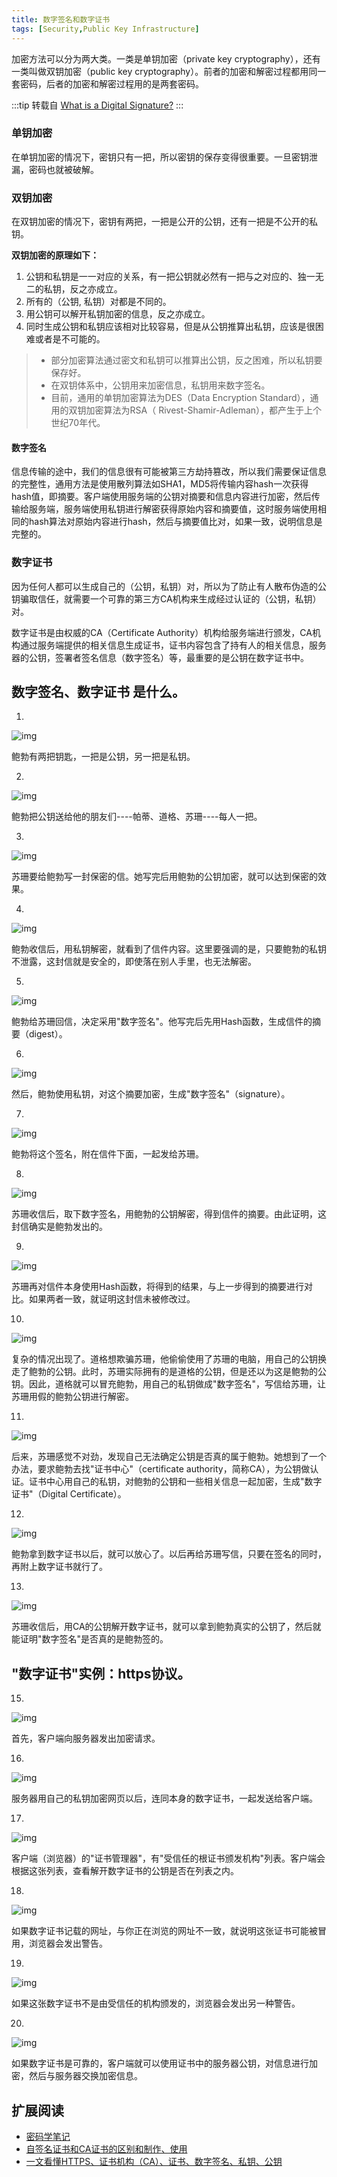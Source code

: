 ```yaml
---
title: 数字签名和数字证书
tags: [Security,Public Key Infrastructure]
---
```


加密方法可以分为两大类。一类是单钥加密（private key cryptography），还有一类叫做双钥加密（public key cryptography）。前者的加密和解密过程都用同一套密码，后者的加密和解密过程用的是两套密码。

:::tip
转载自 [What is a Digital Signature?](http://www.youdzone.com/signature.html)
:::

### 单钥加密

在单钥加密的情况下，密钥只有一把，所以密钥的保存变得很重要。一旦密钥泄漏，密码也就被破解。

### 双钥加密

在双钥加密的情况下，密钥有两把，一把是公开的公钥，还有一把是不公开的私钥。

**双钥加密的原理如下：**

1. 公钥和私钥是一一对应的关系，有一把公钥就必然有一把与之对应的、独一无二的私钥，反之亦成立。
2. 所有的（公钥, 私钥）对都是不同的。
3. 用公钥可以解开私钥加密的信息，反之亦成立。
4. 同时生成公钥和私钥应该相对比较容易，但是从公钥推算出私钥，应该是很困难或者是不可能的。

> + 部分加密算法通过密文和私钥可以推算出公钥，反之困难，所以私钥要保存好。
> + 在双钥体系中，公钥用来加密信息，私钥用来数字签名。
> + 目前，通用的单钥加密算法为DES（Data Encryption Standard），通用的双钥加密算法为RSA（ Rivest-Shamir-Adleman），都产生于上个世纪70年代。

#### 数字签名

信息传输的途中，我们的信息很有可能被第三方劫持篡改，所以我们需要保证信息的完整性，通用方法是使用散列算法如SHA1，MD5将传输内容hash一次获得hash值，即摘要。客户端使用服务端的公钥对摘要和信息内容进行加密，然后传输给服务端，服务端使用私钥进行解密获得原始内容和摘要值，这时服务端使用相同的hash算法对原始内容进行hash，然后与摘要值比对，如果一致，说明信息是完整的。

### 数字证书

因为任何人都可以生成自己的（公钥，私钥）对，所以为了防止有人散布伪造的公钥骗取信任，就需要一个可靠的第三方CA机构来生成经过认证的（公钥，私钥）对。

数字证书是由权威的CA（Certificate Authority）机构给服务端进行颁发，CA机构通过服务端提供的相关信息生成证书，证书内容包含了持有人的相关信息，服务器的公钥，签署者签名信息（数字签名）等，最重要的是公钥在数字证书中。

## 数字签名、数字证书 是什么。

1.

![img](https://image-fusice.oss-cn-hangzhou.aliyuncs.com/image/%E6%95%B0%E5%AD%97%E7%AD%BE%E5%90%8D%EF%BC%88digital%20signature%EF%BC%89%E5%92%8C%E6%95%B0%E5%AD%97%E8%AF%81%E4%B9%A6%EF%BC%88digital%20certificate%EF%BC%89/2021.06.01-10:46:36-D-assets-%E6%95%B0%E5%AD%97%E7%AD%BE%E5%90%8D%EF%BC%88digital%20signature%EF%BC%89%E5%92%8C%E6%95%B0%E5%AD%97%E8%AF%81%E4%B9%A6%EF%BC%88digital%20certificate%EF%BC%89-bg2011080901.png)

鲍勃有两把钥匙，一把是公钥，另一把是私钥。

2.

![img](https://image-fusice.oss-cn-hangzhou.aliyuncs.com/image/%E6%95%B0%E5%AD%97%E7%AD%BE%E5%90%8D%EF%BC%88digital%20signature%EF%BC%89%E5%92%8C%E6%95%B0%E5%AD%97%E8%AF%81%E4%B9%A6%EF%BC%88digital%20certificate%EF%BC%89/2021.06.01-10:46:37-D-assets-%E6%95%B0%E5%AD%97%E7%AD%BE%E5%90%8D%EF%BC%88digital%20signature%EF%BC%89%E5%92%8C%E6%95%B0%E5%AD%97%E8%AF%81%E4%B9%A6%EF%BC%88digital%20certificate%EF%BC%89-bg2011080902.png)

鲍勃把公钥送给他的朋友们----帕蒂、道格、苏珊----每人一把。

3.

![img](https://image-fusice.oss-cn-hangzhou.aliyuncs.com/image/%E6%95%B0%E5%AD%97%E7%AD%BE%E5%90%8D%EF%BC%88digital%20signature%EF%BC%89%E5%92%8C%E6%95%B0%E5%AD%97%E8%AF%81%E4%B9%A6%EF%BC%88digital%20certificate%EF%BC%89/2021.06.01-10:46:39-D-assets-%E6%95%B0%E5%AD%97%E7%AD%BE%E5%90%8D%EF%BC%88digital%20signature%EF%BC%89%E5%92%8C%E6%95%B0%E5%AD%97%E8%AF%81%E4%B9%A6%EF%BC%88digital%20certificate%EF%BC%89-bg2011080903.png)

苏珊要给鲍勃写一封保密的信。她写完后用鲍勃的公钥加密，就可以达到保密的效果。

4.

![img](https://image-fusice.oss-cn-hangzhou.aliyuncs.com/image/%E6%95%B0%E5%AD%97%E7%AD%BE%E5%90%8D%EF%BC%88digital%20signature%EF%BC%89%E5%92%8C%E6%95%B0%E5%AD%97%E8%AF%81%E4%B9%A6%EF%BC%88digital%20certificate%EF%BC%89/2021.06.01-10:46:41-D-assets-%E6%95%B0%E5%AD%97%E7%AD%BE%E5%90%8D%EF%BC%88digital%20signature%EF%BC%89%E5%92%8C%E6%95%B0%E5%AD%97%E8%AF%81%E4%B9%A6%EF%BC%88digital%20certificate%EF%BC%89-bg2011080904.png)

鲍勃收信后，用私钥解密，就看到了信件内容。这里要强调的是，只要鲍勃的私钥不泄露，这封信就是安全的，即使落在别人手里，也无法解密。

5.

![img](https://image-fusice.oss-cn-hangzhou.aliyuncs.com/image/%E6%95%B0%E5%AD%97%E7%AD%BE%E5%90%8D%EF%BC%88digital%20signature%EF%BC%89%E5%92%8C%E6%95%B0%E5%AD%97%E8%AF%81%E4%B9%A6%EF%BC%88digital%20certificate%EF%BC%89/2021.06.01-10:46:43-D-assets-%E6%95%B0%E5%AD%97%E7%AD%BE%E5%90%8D%EF%BC%88digital%20signature%EF%BC%89%E5%92%8C%E6%95%B0%E5%AD%97%E8%AF%81%E4%B9%A6%EF%BC%88digital%20certificate%EF%BC%89-bg2011080905.png)

鲍勃给苏珊回信，决定采用"数字签名"。他写完后先用Hash函数，生成信件的摘要（digest）。

6.

![img](https://image-fusice.oss-cn-hangzhou.aliyuncs.com/image/%E6%95%B0%E5%AD%97%E7%AD%BE%E5%90%8D%EF%BC%88digital%20signature%EF%BC%89%E5%92%8C%E6%95%B0%E5%AD%97%E8%AF%81%E4%B9%A6%EF%BC%88digital%20certificate%EF%BC%89/2021.06.01-10:46:44-D-assets-%E6%95%B0%E5%AD%97%E7%AD%BE%E5%90%8D%EF%BC%88digital%20signature%EF%BC%89%E5%92%8C%E6%95%B0%E5%AD%97%E8%AF%81%E4%B9%A6%EF%BC%88digital%20certificate%EF%BC%89-bg2011080906.png)

然后，鲍勃使用私钥，对这个摘要加密，生成"数字签名"（signature）。

7.

![img](https://image-fusice.oss-cn-hangzhou.aliyuncs.com/image/%E6%95%B0%E5%AD%97%E7%AD%BE%E5%90%8D%EF%BC%88digital%20signature%EF%BC%89%E5%92%8C%E6%95%B0%E5%AD%97%E8%AF%81%E4%B9%A6%EF%BC%88digital%20certificate%EF%BC%89/2021.06.01-10:46:46-D-assets-%E6%95%B0%E5%AD%97%E7%AD%BE%E5%90%8D%EF%BC%88digital%20signature%EF%BC%89%E5%92%8C%E6%95%B0%E5%AD%97%E8%AF%81%E4%B9%A6%EF%BC%88digital%20certificate%EF%BC%89-bg2011080907.png)

鲍勃将这个签名，附在信件下面，一起发给苏珊。

8.

![img](https://image-fusice.oss-cn-hangzhou.aliyuncs.com/image/%E6%95%B0%E5%AD%97%E7%AD%BE%E5%90%8D%EF%BC%88digital%20signature%EF%BC%89%E5%92%8C%E6%95%B0%E5%AD%97%E8%AF%81%E4%B9%A6%EF%BC%88digital%20certificate%EF%BC%89/2021.06.01-10:48:31-D-assets-%E6%95%B0%E5%AD%97%E7%AD%BE%E5%90%8D%EF%BC%88digital%20signature%EF%BC%89%E5%92%8C%E6%95%B0%E5%AD%97%E8%AF%81%E4%B9%A6%EF%BC%88digital%20certificate%EF%BC%89-bg2011080908.png)

苏珊收信后，取下数字签名，用鲍勃的公钥解密，得到信件的摘要。由此证明，这封信确实是鲍勃发出的。

9.

![img](https://image-fusice.oss-cn-hangzhou.aliyuncs.com/image/%E6%95%B0%E5%AD%97%E7%AD%BE%E5%90%8D%EF%BC%88digital%20signature%EF%BC%89%E5%92%8C%E6%95%B0%E5%AD%97%E8%AF%81%E4%B9%A6%EF%BC%88digital%20certificate%EF%BC%89/2021.06.01-10:46:47-D-assets-%E6%95%B0%E5%AD%97%E7%AD%BE%E5%90%8D%EF%BC%88digital%20signature%EF%BC%89%E5%92%8C%E6%95%B0%E5%AD%97%E8%AF%81%E4%B9%A6%EF%BC%88digital%20certificate%EF%BC%89-bg2011080909.png)

苏珊再对信件本身使用Hash函数，将得到的结果，与上一步得到的摘要进行对比。如果两者一致，就证明这封信未被修改过。

10.

![img](https://image-fusice.oss-cn-hangzhou.aliyuncs.com/image/%E6%95%B0%E5%AD%97%E7%AD%BE%E5%90%8D%EF%BC%88digital%20signature%EF%BC%89%E5%92%8C%E6%95%B0%E5%AD%97%E8%AF%81%E4%B9%A6%EF%BC%88digital%20certificate%EF%BC%89/2021.06.01-10:46:49-D-assets-%E6%95%B0%E5%AD%97%E7%AD%BE%E5%90%8D%EF%BC%88digital%20signature%EF%BC%89%E5%92%8C%E6%95%B0%E5%AD%97%E8%AF%81%E4%B9%A6%EF%BC%88digital%20certificate%EF%BC%89-bg2011080910.png)

复杂的情况出现了。道格想欺骗苏珊，他偷偷使用了苏珊的电脑，用自己的公钥换走了鲍勃的公钥。此时，苏珊实际拥有的是道格的公钥，但是还以为这是鲍勃的公钥。因此，道格就可以冒充鲍勃，用自己的私钥做成"数字签名"，写信给苏珊，让苏珊用假的鲍勃公钥进行解密。

11.

![img](https://image-fusice.oss-cn-hangzhou.aliyuncs.com/image/%E6%95%B0%E5%AD%97%E7%AD%BE%E5%90%8D%EF%BC%88digital%20signature%EF%BC%89%E5%92%8C%E6%95%B0%E5%AD%97%E8%AF%81%E4%B9%A6%EF%BC%88digital%20certificate%EF%BC%89/2021.06.01-10:46:51-D-assets-%E6%95%B0%E5%AD%97%E7%AD%BE%E5%90%8D%EF%BC%88digital%20signature%EF%BC%89%E5%92%8C%E6%95%B0%E5%AD%97%E8%AF%81%E4%B9%A6%EF%BC%88digital%20certificate%EF%BC%89-bg2011080911.png)

后来，苏珊感觉不对劲，发现自己无法确定公钥是否真的属于鲍勃。她想到了一个办法，要求鲍勃去找"证书中心"（certificate authority，简称CA），为公钥做认证。证书中心用自己的私钥，对鲍勃的公钥和一些相关信息一起加密，生成"数字证书"（Digital Certificate）。

12.

![img](https://image-fusice.oss-cn-hangzhou.aliyuncs.com/image/%E6%95%B0%E5%AD%97%E7%AD%BE%E5%90%8D%EF%BC%88digital%20signature%EF%BC%89%E5%92%8C%E6%95%B0%E5%AD%97%E8%AF%81%E4%B9%A6%EF%BC%88digital%20certificate%EF%BC%89/2021.06.01-10:46:53-D-assets-%E6%95%B0%E5%AD%97%E7%AD%BE%E5%90%8D%EF%BC%88digital%20signature%EF%BC%89%E5%92%8C%E6%95%B0%E5%AD%97%E8%AF%81%E4%B9%A6%EF%BC%88digital%20certificate%EF%BC%89-bg2011080912.png)

鲍勃拿到数字证书以后，就可以放心了。以后再给苏珊写信，只要在签名的同时，再附上数字证书就行了。

13.

![img](https://image-fusice.oss-cn-hangzhou.aliyuncs.com/image/%E6%95%B0%E5%AD%97%E7%AD%BE%E5%90%8D%EF%BC%88digital%20signature%EF%BC%89%E5%92%8C%E6%95%B0%E5%AD%97%E8%AF%81%E4%B9%A6%EF%BC%88digital%20certificate%EF%BC%89/2021.06.01-10:46:55-D-assets-%E6%95%B0%E5%AD%97%E7%AD%BE%E5%90%8D%EF%BC%88digital%20signature%EF%BC%89%E5%92%8C%E6%95%B0%E5%AD%97%E8%AF%81%E4%B9%A6%EF%BC%88digital%20certificate%EF%BC%89-bg2011080913.png)

苏珊收信后，用CA的公钥解开数字证书，就可以拿到鲍勃真实的公钥了，然后就能证明"数字签名"是否真的是鲍勃签的。

## "数字证书"实例：https协议。

15.

![img](https://image-fusice.oss-cn-hangzhou.aliyuncs.com/image/%E6%95%B0%E5%AD%97%E7%AD%BE%E5%90%8D%EF%BC%88digital%20signature%EF%BC%89%E5%92%8C%E6%95%B0%E5%AD%97%E8%AF%81%E4%B9%A6%EF%BC%88digital%20certificate%EF%BC%89/2021.06.01-10:47:48-D-assets-%E6%95%B0%E5%AD%97%E7%AD%BE%E5%90%8D%EF%BC%88digital%20signature%EF%BC%89%E5%92%8C%E6%95%B0%E5%AD%97%E8%AF%81%E4%B9%A6%EF%BC%88digital%20certificate%EF%BC%89-bg2011080915.png)

首先，客户端向服务器发出加密请求。

16.

![img](https://image-fusice.oss-cn-hangzhou.aliyuncs.com/image/%E6%95%B0%E5%AD%97%E7%AD%BE%E5%90%8D%EF%BC%88digital%20signature%EF%BC%89%E5%92%8C%E6%95%B0%E5%AD%97%E8%AF%81%E4%B9%A6%EF%BC%88digital%20certificate%EF%BC%89/2021.06.01-10:47:49-D-assets-%E6%95%B0%E5%AD%97%E7%AD%BE%E5%90%8D%EF%BC%88digital%20signature%EF%BC%89%E5%92%8C%E6%95%B0%E5%AD%97%E8%AF%81%E4%B9%A6%EF%BC%88digital%20certificate%EF%BC%89-bg2011080916.png)

服务器用自己的私钥加密网页以后，连同本身的数字证书，一起发送给客户端。

17.

![img](https://image-fusice.oss-cn-hangzhou.aliyuncs.com/image/%E6%95%B0%E5%AD%97%E7%AD%BE%E5%90%8D%EF%BC%88digital%20signature%EF%BC%89%E5%92%8C%E6%95%B0%E5%AD%97%E8%AF%81%E4%B9%A6%EF%BC%88digital%20certificate%EF%BC%89/2021.06.01-10:47:51-D-assets-%E6%95%B0%E5%AD%97%E7%AD%BE%E5%90%8D%EF%BC%88digital%20signature%EF%BC%89%E5%92%8C%E6%95%B0%E5%AD%97%E8%AF%81%E4%B9%A6%EF%BC%88digital%20certificate%EF%BC%89-bg2011080917.png)

客户端（浏览器）的"证书管理器"，有"受信任的根证书颁发机构"列表。客户端会根据这张列表，查看解开数字证书的公钥是否在列表之内。

18.

![img](https://image-fusice.oss-cn-hangzhou.aliyuncs.com/image/%E6%95%B0%E5%AD%97%E7%AD%BE%E5%90%8D%EF%BC%88digital%20signature%EF%BC%89%E5%92%8C%E6%95%B0%E5%AD%97%E8%AF%81%E4%B9%A6%EF%BC%88digital%20certificate%EF%BC%89/2021.06.01-10:47:53-D-assets-%E6%95%B0%E5%AD%97%E7%AD%BE%E5%90%8D%EF%BC%88digital%20signature%EF%BC%89%E5%92%8C%E6%95%B0%E5%AD%97%E8%AF%81%E4%B9%A6%EF%BC%88digital%20certificate%EF%BC%89-bg2011080918.png)

如果数字证书记载的网址，与你正在浏览的网址不一致，就说明这张证书可能被冒用，浏览器会发出警告。

19.

![img](https://image-fusice.oss-cn-hangzhou.aliyuncs.com/image/%E6%95%B0%E5%AD%97%E7%AD%BE%E5%90%8D%EF%BC%88digital%20signature%EF%BC%89%E5%92%8C%E6%95%B0%E5%AD%97%E8%AF%81%E4%B9%A6%EF%BC%88digital%20certificate%EF%BC%89/2021.06.01-10:47:55-D-assets-%E6%95%B0%E5%AD%97%E7%AD%BE%E5%90%8D%EF%BC%88digital%20signature%EF%BC%89%E5%92%8C%E6%95%B0%E5%AD%97%E8%AF%81%E4%B9%A6%EF%BC%88digital%20certificate%EF%BC%89-bg2011080919.jpg)

如果这张数字证书不是由受信任的机构颁发的，浏览器会发出另一种警告。

20.

![img](https://image-fusice.oss-cn-hangzhou.aliyuncs.com/image/https/image-fusice.oss-cn-hangzhou.aliyuncs.com/image/%E6%95%B0%E5%AD%97%E7%AD%BE%E5%90%8D%EF%BC%88digital%20signature%EF%BC%89%E5%92%8C%E6%95%B0%E5%AD%97%E8%AF%81%E4%B9%A6%EF%BC%88digital%20certificate%EF%BC%89/2021.06.01-10:47:59-https-image-fusice.oss-cn-hangzhou.aliyuncs.com-image-%E6%95%B0%E5%AD%97%E7%AD%BE%E5%90%8D%EF%BC%88digital%20signature%EF%BC%89%E5%92%8C%E6%95%B0%E5%AD%97%E8%AF%81%E4%B9%A6%EF%BC%88digital%20certificate%EF%BC%89-2021.06.01-10-47-56-D-assets-%E6%95%B0%E5%AD%97%E7%AD%BE%E5%90%8D%EF%BC%88digital%20signature%EF%BC%89%E5%92%8C%E6%95%B0%E5%AD%97%E8%AF%81%E4%B9%A6%EF%BC%88digital%20certificate%EF%BC%89-bg2011080920.png)

如果数字证书是可靠的，客户端就可以使用证书中的服务器公钥，对信息进行加密，然后与服务器交换加密信息。


## 扩展阅读
- [密码学笔记](http://www.ruanyifeng.com/blog/2006/12/notes_on_cryptography.html)
- [自签名证书和CA证书的区别和制作、使用](https://www.cnblogs.com/zhaobowen/p/13321578.html)
- [一文看懂HTTPS、证书机构（CA）、证书、数字签名、私钥、公钥](https://www.jianshu.com/p/29e0ba31fb8d)